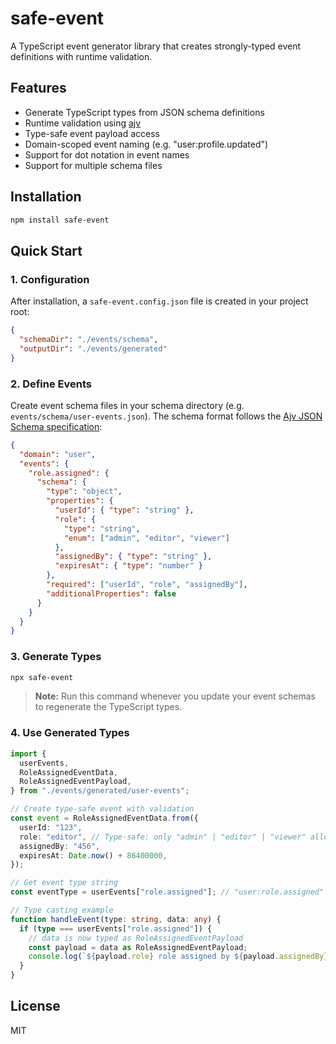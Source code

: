 # safe-event

A TypeScript event generator library that creates strongly-typed event definitions with runtime validation.

## Features

- Generate TypeScript types from JSON schema definitions
- Runtime validation using [ajv](https://github.com/ajv-validator/ajv)
- Type-safe event payload access
- Domain-scoped event naming (e.g. "user:profile.updated")
- Support for dot notation in event names
- Support for multiple schema files

## Installation

```bash
npm install safe-event
```

## Quick Start

### 1. Configuration

After installation, a `safe-event.config.json` file is created in your project root:

```json
{
  "schemaDir": "./events/schema",
  "outputDir": "./events/generated"
}
```

### 2. Define Events

Create event schema files in your schema directory (e.g. `events/schema/user-events.json`). The schema format follows the [Ajv JSON Schema specification](https://ajv.js.org/json-schema.html):

```json
{
  "domain": "user",
  "events": {
    "role.assigned": {
      "schema": {
        "type": "object",
        "properties": {
          "userId": { "type": "string" },
          "role": {
            "type": "string",
            "enum": ["admin", "editor", "viewer"]
          },
          "assignedBy": { "type": "string" },
          "expiresAt": { "type": "number" }
        },
        "required": ["userId", "role", "assignedBy"],
        "additionalProperties": false
      }
    }
  }
}
```

### 3. Generate Types

```bash
npx safe-event
```

> **Note:** Run this command whenever you update your event schemas to regenerate the TypeScript types.

### 4. Use Generated Types

```typescript
import {
  userEvents,
  RoleAssignedEventData,
  RoleAssignedEventPayload,
} from "./events/generated/user-events";

// Create type-safe event with validation
const event = RoleAssignedEventData.from({
  userId: "123",
  role: "editor", // Type-safe: only "admin" | "editor" | "viewer" allowed
  assignedBy: "456",
  expiresAt: Date.now() + 86400000,
});

// Get event type string
const eventType = userEvents["role.assigned"]; // "user:role.assigned"

// Type casting example
function handleEvent(type: string, data: any) {
  if (type === userEvents["role.assigned"]) {
    // data is now typed as RoleAssignedEventPayload
    const payload = data as RoleAssignedEventPayload;
    console.log(`${payload.role} role assigned by ${payload.assignedBy}`);
  }
}
```

## License

MIT
